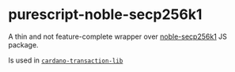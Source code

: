 # purescript-noble-secp256k1

A thin and not feature-complete wrapper over [noble-secp256k1](https://github.com/paulmillr/noble-secp256k1) JS package.

Is used in [`cardano-transaction-lib`](https://github.com/Plutonomicon/cardano-transaction-lib/)
